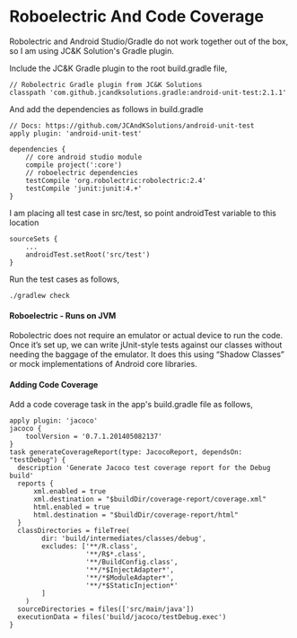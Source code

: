 Roboelectric And Code Coverage
===============================

Robolectric and Android Studio/Gradle do not work together out of the box, so I am using JC&K Solution's Gradle plugin.

Include the JC&K Gradle plugin to the root build.gradle file,

    // Robolectric Gradle plugin from JC&K Solutions
    classpath 'com.github.jcandksolutions.gradle:android-unit-test:2.1.1'
    
 And add the dependencies as follows in build.gradle

    // Docs: https://github.com/JCAndKSolutions/android-unit-test
    apply plugin: 'android-unit-test'
    
    dependencies {
        // core android studio module
        compile project(':core')
        // roboelectric dependencies
        testCompile 'org.robolectric:robolectric:2.4'
        testCompile 'junit:junit:4.+'
    }

I am placing all test case in src/test, so point androidTest variable to this location

    sourceSets {
        ...
        androidTest.setRoot('src/test')
    }

Run the test cases as follows,

    ./gradlew check

#### Roboelectric - Runs on JVM

Robolectric does not require an emulator or actual device to run the code. Once it’s set up, we can write jUnit-style tests against our classes without needing the baggage of the emulator. It does this using “Shadow Classes” or mock implementations of Android core libraries.

#### Adding Code Coverage 

Add a code coverage task in the app's build.gradle file as follows,

    apply plugin: 'jacoco'
    jacoco {
        toolVersion = '0.7.1.201405082137'
    }
    task generateCoverageReport(type: JacocoReport, dependsOn: "testDebug") {
      description 'Generate Jacoco test coverage report for the Debug build'
      reports {
          xml.enabled = true
          xml.destination = "$buildDir/coverage-report/coverage.xml"
          html.enabled = true
          html.destination = "$buildDir/coverage-report/html"
      }
      classDirectories = fileTree(
            dir: 'build/intermediates/classes/debug',
            excludes: ['**/R.class',
                       '**/R$*.class',
                       '**/BuildConfig.class',
                       '**/*$InjectAdapter*',
                       '**/*$ModuleAdapter*',
                       '**/*$StaticInjection*'
            ]
        )
      sourceDirectories = files(['src/main/java'])
      executionData = files('build/jacoco/testDebug.exec')
    }
    

